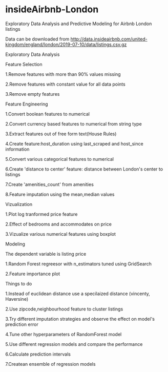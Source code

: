 # insideAirbnb-London
Exploratory Data Analysis and Predictive Modeling for Airbnb London listings

Data can be downloaded from http://data.insideairbnb.com/united-kingdom/england/london/2019-07-10/data/listings.csv.gz

Exploratory Data Analysis

Feature Selection

1.Remove features with more than 90% values missing

2.Remove features with constant value for all data points

3.Remove empty features

Feature Engineering

1.Convert boolean features to numerical

2.Convert currency based features to numerical from string type

3.Extract features out of free form text(House Rules)

4.Create feature:host_duration using last_scraped and host_since information 

5.Convert various categorical features to numerical

6.Create 'distance to center' feature: distance between London's center to listings 

7.Create 'amenities_count' from amenities 

8.Feature imputation using the mean,median values

Vizualization

1.Plot log tranformed price feature

2.Effect of bedrooms and accommodates on price

3.Vizualize various numerical features using boxplot 

Modeling

The dependent variable is listing price

1.Random Forest regreesor with n_estimators tuned using GridSearch 

2.Feature importance plot

Things to do

1.Instead of euclidean distance use a specilaized distance (vincenty, Haversine)

2.Use zipcode,neighbourhood feature to cluster listings

3.Try different imputation strategies and observe the effect on model's prediction error

4.Tune other hyperparameters of RandomForest model

5.Use different regression models and compare the performance

6.Calculate prediction intervals 

7.Createan ensemble of regression models


